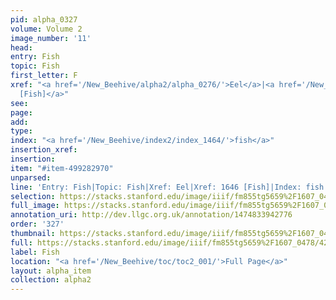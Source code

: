 ```yaml
---
pid: alpha_0327
volume: Volume 2
image_number: '11'
head: 
entry: Fish
topic: Fish
first_letter: F
xref: "<a href='/New_Beehive/alpha2/alpha_0276/'>Eel</a>|<a href='/New_Beehive/toc/toc2_324/'>1646
  [Fish]</a>"
see: 
page: 
add: 
type: 
index: "<a href='/New_Beehive/index2/index_1464/'>fish</a>"
insertion_xref: 
insertion: 
item: "#item-499282970"
unparsed: 
line: 'Entry: Fish|Topic: Fish|Xref: Eel|Xref: 1646 [Fish]|Index: fish|#item-499282970'
selection: https://stacks.stanford.edu/image/iiif/fm855tg5659%2F1607_0478/422,4004,3007,354/full/0/default.jpg
full_image: https://stacks.stanford.edu/image/iiif/fm855tg5659%2F1607_0478/full/full/0/default.jpg
annotation_uri: http://dev.llgc.org.uk/annotation/1474833942776
order: '327'
thumbnail: https://stacks.stanford.edu/image/iiif/fm855tg5659%2F1607_0478/422,4004,600,180/250,/0/default.jpg
full: https://stacks.stanford.edu/image/iiif/fm855tg5659%2F1607_0478/422,4004,3007,354/full/0/default.jpg
label: Fish
location: "<a href='/New_Beehive/toc/toc2_001/'>Full Page</a>"
layout: alpha_item
collection: alpha2
---
```

